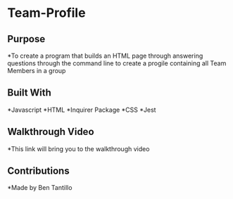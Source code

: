 # Team-Profile

## Purpose

*To create a program that builds an HTML page through answering questions through the command line to create a progile containing all Team Members in a group

## Built With

*Javascript
*HTML
*Inquirer Package
*CSS
*Jest



## Walkthrough Video

*This link will bring you to the walkthrough video




## Contributions

*Made by Ben Tantillo
